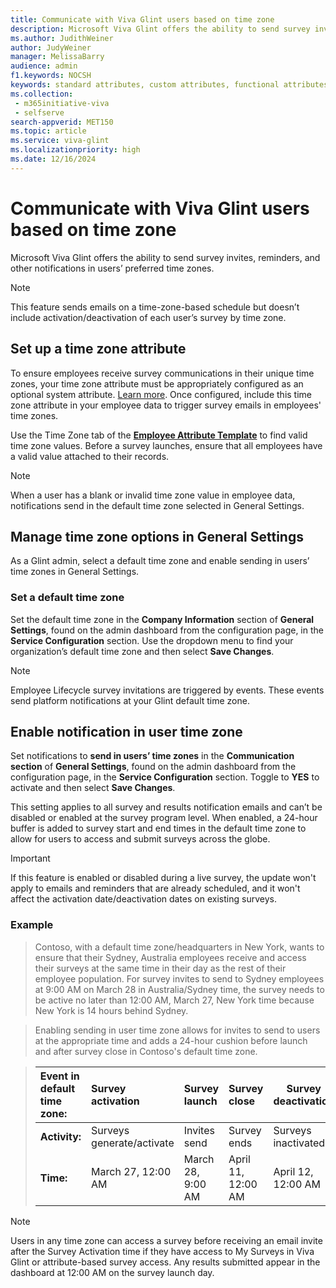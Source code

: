 ```yaml
---
title: Communicate with Viva Glint users based on time zone
description: Microsoft Viva Glint offers the ability to send survey invites, reminders, and other notifications in users’ preferred time zones. 
ms.author: JudithWeiner
author: JudyWeiner
manager: MelissaBarry
audience: admin
f1.keywords: NOCSH
keywords: standard attributes, custom attributes, functional attributes, time zones, languages
ms.collection: 
 - m365initiative-viva
 - selfserve
search-appverid: MET150
ms.topic: article
ms.service: viva-glint
ms.localizationpriority: high
ms.date: 12/16/2024
---
```


# Communicate with Viva Glint users based on time zone

Microsoft Viva Glint offers the ability to send survey invites, reminders, and other notifications in users’ preferred time zones. 

> [!NOTE]
> This feature sends emails on a time-zone-based schedule but doesn’t include activation/deactivation of each user’s survey by time zone.

## Set up a time zone attribute

To ensure employees receive survey communications in their unique time zones, your time zone attribute must be appropriately configured as an optional system attribute. [Learn more](https://go.microsoft.com/fwlink/?linkid=2247991). Once configured, include this time zone attribute in your employee data to trigger survey emails in employees' time zones.
 
Use the Time Zone tab of the [**Employee Attribute Template**](https://www.microsoft.com/download/details.aspx?id=105533) to find valid time zone values. Before a survey launches, ensure that all employees have a valid value attached to their records.

> [!NOTE]
> When a user has a blank or invalid time zone value in employee data, notifications send in the default time zone selected in General Settings.

## Manage time zone options in General Settings

As a Glint admin, select a default time zone and enable sending in users’ time zones in General Settings.

### Set a default time zone

Set the default time zone in the **Company Information** section of **General Settings**, found on the admin dashboard from the configuration page, in the **Service Configuration** section. Use the dropdown menu to find your organization’s default time zone and then select **Save Changes**.

> [!NOTE]
> Employee Lifecycle survey invitations are triggered by events. These events send platform notifications at your Glint default time zone.

## Enable notification in user time zone

Set notifications to **send in users’ time zones** in the **Communication section** of **General Settings**, found on the admin dashboard from the configuration page, in the **Service Configuration** section. Toggle to **YES** to activate and then select **Save Changes**.

This setting applies to all survey and results notification emails and can’t be disabled or enabled at the survey program level. When enabled, a 24-hour buffer is added to survey start and end times in the default time zone to allow for users to access and submit surveys across the globe.

> [!IMPORTANT]
> If this feature is enabled or disabled during a live survey, the update won't apply to emails and reminders that are already scheduled, and it won't affect the activation date/deactivation dates on existing surveys.

### Example
> Contoso, with a default time zone/headquarters in New York, wants to ensure that their Sydney, Australia employees receive and access their surveys at the same time in their day as the rest of their employee population. For survey invites to send to Sydney employees at 9:00 AM on March 28 in Australia/Sydney time, the survey needs to be active no later than 12:00 AM, March 27, New York time because New York is 14 hours behind Sydney.

> Enabling sending in user time zone allows for invites to send to users at the appropriate time and adds a 24-hour cushion before launch and after survey close in Contoso's default time zone.

> | Event in default time zone: |Survey activation|Survey launch|Survey close|Survey deactivation|
> |:----------------  |:----------------|:------------|:-----------|-------------------|
> | **Activity:** |Surveys generate/activate|Invites send|Survey ends |Surveys inactivated|
> | **Time:** |March 27, 12:00 AM|March 28, 9:00 AM|April 11, 12:00 AM|April 12, 12:00 AM|

> [!NOTE]
> Users in any time zone can access a survey before receiving an email invite after the Survey Activation time if they have access to My Surveys in Viva Glint or attribute-based survey access. Any results submitted appear in the dashboard at 12:00 AM on the survey launch day.
